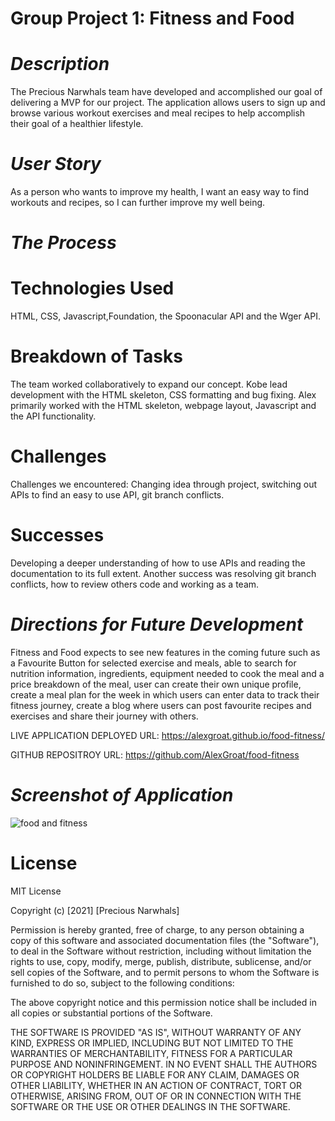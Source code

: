 # **Group Project 1: Fitness and Food** #

# *Description* #

The Precious Narwhals team have developed and accomplished our goal of delivering a MVP for our project. The application allows users to sign up
and browse various workout exercises and meal recipes to help accomplish their goal of a healthier lifestyle.

# *User Story* #

As a person who wants to improve my health, I want an easy way to find workouts and recipes, so I can further improve my well being.

# *The Process* #

# Technologies Used #

HTML, CSS, Javascript,Foundation, the Spoonacular API and the Wger API.

# Breakdown of Tasks #

The team worked collaboratively to expand our concept. Kobe lead development with the HTML skeleton, CSS formatting and bug fixing. Alex primarily worked with the HTML skeleton,
webpage layout, Javascript and the API functionality. 

# Challenges #

Challenges we encountered: Changing idea through project, switching out APIs to find an easy to use API, git branch conflicts. 

# Successes #

Developing a deeper understanding of how to use APIs and reading the documentation to its full extent. Another success was resolving git branch conflicts, how to review others code and working as a team. 

# *Directions for Future Development* #

Fitness and Food expects to see new features in the coming future such as a Favourite Button for selected exercise and meals,
able to search for nutrition information, ingredients, equipment needed to cook the meal and a price breakdown of the meal,
user can create their own unique profile,
create a meal plan for the week in which users can enter data to track their fitness journey,
create a blog where users can post favourite recipes and exercises and share their journey with others.

LIVE APPLICATION DEPLOYED URL: https://alexgroat.github.io/food-fitness/

GITHUB REPOSITROY URL: https://github.com/AlexGroat/food-fitness

# *Screenshot of Application* #

![food and fitness](https://user-images.githubusercontent.com/88314794/138581724-cc43c4c4-766e-4c94-b443-eac11d9b5d5c.png)


# License

MIT License

Copyright (c) [2021] [Precious Narwhals]

Permission is hereby granted, free of charge, to any person obtaining a copy
of this software and associated documentation files (the "Software"), to deal
in the Software without restriction, including without limitation the rights
to use, copy, modify, merge, publish, distribute, sublicense, and/or sell
copies of the Software, and to permit persons to whom the Software is
furnished to do so, subject to the following conditions:

The above copyright notice and this permission notice shall be included in all
copies or substantial portions of the Software.

THE SOFTWARE IS PROVIDED "AS IS", WITHOUT WARRANTY OF ANY KIND, EXPRESS OR
IMPLIED, INCLUDING BUT NOT LIMITED TO THE WARRANTIES OF MERCHANTABILITY,
FITNESS FOR A PARTICULAR PURPOSE AND NONINFRINGEMENT. IN NO EVENT SHALL THE
AUTHORS OR COPYRIGHT HOLDERS BE LIABLE FOR ANY CLAIM, DAMAGES OR OTHER
LIABILITY, WHETHER IN AN ACTION OF CONTRACT, TORT OR OTHERWISE, ARISING FROM,
OUT OF OR IN CONNECTION WITH THE SOFTWARE OR THE USE OR OTHER DEALINGS IN THE
SOFTWARE.
